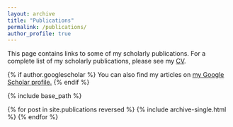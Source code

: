 ```yaml
---
layout: archive
title: "Publications"
permalink: /publications/
author_profile: true
---
```

This page contains links to some of my scholarly publications. For a complete list of my scholarly publications, please see my [CV](/cv/). 

{% if author.googlescholar %}
  You can also find my articles on <u><a href="{{author.googlescholar}}">my Google Scholar profile</a>.</u>
{% endif %}

{% include base_path %}

{% for post in site.publications reversed %}
  {% include archive-single.html %}
{% endfor %}
